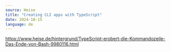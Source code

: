 ```yaml
---
source: Heise
title: "Creating CLI apps with TypeScript"
date: 2024-10-15
language: de
---
```

https://www.heise.de/hintergrund/TypeScript-erobert-die-Kommandozeile-Das-Ende-von-Bash-9980116.html
